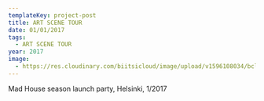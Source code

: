 ```yaml
---
templateKey: project-post
title: ART SCENE TOUR
date: 01/01/2017
tags:
  - ART SCENE TOUR
year: 2017
image:
  - https://res.cloudinary.com/biitsicloud/image/upload/v1596108034/bcloud/03.jpg
---
```

Mad House season launch party, Helsinki, 1/2017